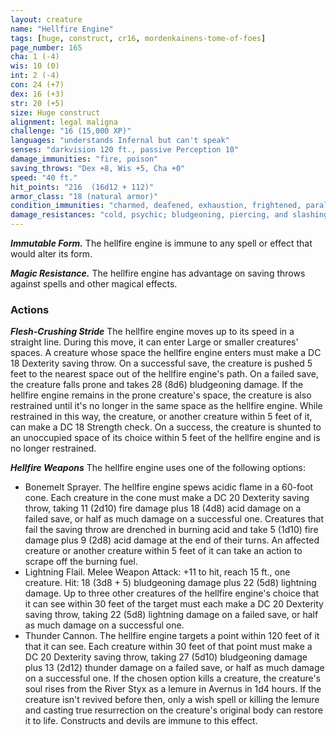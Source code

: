 ```yaml
---
layout: creature
name: "Hellfire Engine"
tags: [huge, construct, cr16, mordenkainens-tome-of-foes]
page_number: 165
cha: 1 (-4)
wis: 10 (0)
int: 2 (-4)
con: 24 (+7)
dex: 16 (+3)
str: 20 (+5)
size: Huge construct
alignment: legal maligna
challenge: "16 (15,000 XP)"
languages: "understands Infernal but can't speak"
senses: "darkvision 120 ft., passive Perception 10"
damage_immunities: "fire, poison"
saving_throws: "Dex +8, Wis +5, Cha +0"
speed: "40 ft."
hit_points: "216  (16d12 + 112)"
armor_class: "18 (natural armor)"
condition_immunities: "charmed, deafened, exhaustion, frightened, paralyzed, poisoned, unconscious"
damage_resistances: "cold, psychic; bludgeoning, piercing, and slashing from nonmagical attacks that aren't silvered"
---
```


***Immutable Form.*** The hellfire engine is immune to any spell or effect that would alter its form.

***Magic Resistance.*** The hellfire engine has advantage on saving throws against spells and other magical effects.

### Actions

***Flesh-Crushing Stride*** The hellfire engine moves up to its speed in a straight line. During this move, it can enter Large or smaller creatures' spaces. A creature whose space the hellfire engine enters must make a DC 18 Dexterity saving throw. On a successful save, the creature is pushed 5 feet to the nearest space out of the hellfire engine's path. On a failed save, the creature falls prone and takes 28 (8d6) bludgeoning damage.
If the hellfire engine remains in the prone creature's space, the creature is also restrained until it's no longer in the same space as the hellfire engine. While restrained in this way, the creature, or another creature within 5 feet of it, can make a DC 18 Strength check. On a success, the creature is shunted to an unoccupied space of its choice within 5 feet of the hellfire engine and is no longer restrained.

***Hellfire Weapons*** The hellfire engine uses one of the following options:
* Bonemelt Sprayer. The hellfire engine spews acidic flame in a 60-foot cone. Each creature in the cone must make a DC 20 Dexterity saving throw, taking 11 (2d10) fire damage plus 18 (4d8) acid damage on a failed save, or half as much damage on a successful one. Creatures that fail the saving throw are drenched in burning acid and take 5 (1d10) fire damage plus 9 (2d8) acid damage at the end of their turns. An affected creature or another creature within 5 feet of it can take an action to scrape off the burning fuel.
* Lightning Flail. Melee Weapon Attack: +11 to hit, reach 15 ft., one creature. Hit: 18 (3d8 + 5) bludgeoning damage plus 22 (5d8) lightning damage. Up to three other creatures of the hellfire engine's choice that it can see within 30 feet of the target must each make a DC 20 Dexterity saving throw, taking 22 (5d8) lightning damage on a failed save, or half as much damage on a successful one.
* Thunder Cannon. The hellfire engine targets a point within 120 feet of it that it can see. Each creature within 30 feet of that point must make a DC 20 Dexterity saving throw, taking 27 (5d10) bludgeoning damage plus 13 (2d12) thunder damage on a failed save, or half as much damage on a successful one.
If the chosen option kills a creature, the creature's soul rises from the River Styx as a lemure in Avernus in 1d4 hours. If the creature isn't revived before then, only a wish spell or killing the lemure and casting true resurrection on the creature's original body can restore it to life. Constructs and devils are immune to this effect.
